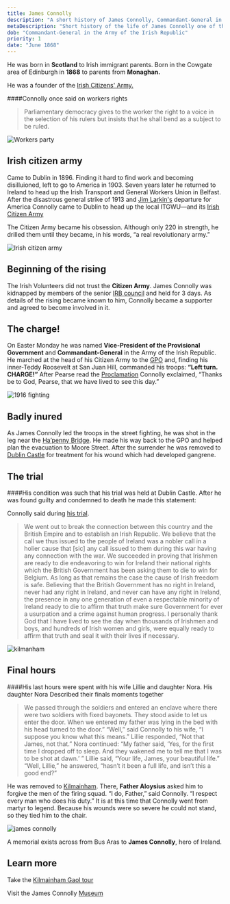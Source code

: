 ```yaml
---
title: James Connolly
description: "A short history of James Connolly, Commandant-General in the Army of the Irish Republic."
metaDescription: "Short history of the life of James Connolly one of the signatories of the promlamation"
dob: "Commandant-General in the Army of the Irish Republic"
priority: 1
date: "June 1868"
---
```


He was born in **Scotland** to Irish immigrant parents. Born in the Cowgate area of Edinburgh in **1868** to parents from **Monaghan.**

He was a founder of the [ Irish Citizens' Army.](https://en.wikipedia.org/wiki/Irish_Citizen_Army)

####Connolly once said on workers rights

> Parliamentary democracy gives to the worker the right to a voice in the selection of his rulers but insists that he shall bend as a subject to be ruled.

![Workers party](./james_connolly_2.jpg)

## Irish citizen army

Came to Dublin in 1896. Finding it hard to find work and becoming disilluioned, left to go to America in 1903.
Seven years later he returned to Ireland to head up the Irish Transport and General Workers Union in Belfast. After the disastrous general strike of 1913 and [Jim Larkin's](https://en.wikipedia.org/wiki/James_Larkin) departure for America Connolly came to Dublin to head up the local ITGWU—and its [Irish Citizen Army](https://en.wikipedia.org/wiki/Irish_Citizen_Army)

The Citizen Army became his obsession. Although only 220 in strength, he drilled them until they became, in his words, “a real revolutionary army.”

![Irish citizen army](./irish_citizen_army_1.jpg)

## Beginning of the rising

The Irish Volunteers did not trust the **Citizen Army**. James Connolly was kidnapped by members of the senior [IRB council](https://en.wikipedia.org/wiki/Irish_Republican_Brotherhood) and held for
3 days. As details of the rising became known to him, Connolly became a supporter and agreed to become involved in it.

## The charge!

On Easter Monday he was named **Vice-President of the Provisional Government** and **Commandant-General** in the Army of the Irish Republic. He marched at the head of his Citizen Army to the [GPO](https://en.wikipedia.org/wiki/General_Post_Office,_Dublin) and, finding his inner-Teddy Roosevelt at San Juan Hill, commanded his troops: **“Left turn. CHARGE!”** After Pearse read the [Proclamation](https://en.wikipedia.org/wiki/Proclamation_of_the_Irish_Republic) Connolly exclaimed, “Thanks be to God, Pearse, that we have lived to see this day.”

![1916 fighting](./irish_citizen_army_3.jpg)

## Badly inured

As James Connolly led the troops in the street fighting, he was shot in the leg near the [Ha’penny Bridge](https://en.wikipedia.org/wiki/Ha%27penny_Bridge).
He made his way back to the GPO and helped plan the evacuation to Moore Street. After the surrender he was removed to [Dublin Castle](https://en.wikipedia.org/wiki/Dublin_Castle) for treatment for his wound which had developed gangrene.

## The trial

####His condition was such that his trial was held at Dublin Castle. After he was found guilty and condemned to death he made this statement:

Connolly said during
[his trial](<https://www.irishcentral.com/roots/history/easter-rising-leader-executed-in-1916-james-connolly)>).

> We went out to break the connection between this country and the British Empire and to establish an Irish Republic. We believe that the call we thus issued to the people of Ireland was a nobler call in a holier cause that [sic] any call issued to them during this war having any connection with the war. We succeeded in proving that Irishmen are ready to die endeavoring to win for Ireland their national rights which the British Government has been asking them to die to win for Belgium. As long as that remains the case the cause of Irish freedom is safe. Believing that the British Government has no right in Ireland, never had any right in Ireland, and never can have any right in Ireland, the presence in any one generation of even a respectable minority of Ireland ready to die to affirm that truth make sure Government for ever a usurpation and a crime against human progress. I personally thank God that I have lived to see the day when thousands of Irishmen and boys, and hundreds of Irish women and girls, were equally ready to affirm that truth and seal it with their lives if necessary.

![kilmanham](./kilmanham_1.jpg)

## Final hours

####His last hours were spent with his wife Lillie and daughter Nora. His daughter Nora Described their finals moments together

> We passed through the soldiers and entered an enclave where there were two soldiers with fixed bayonets. They stood aside to let us enter the door. When we entered my father was lying in the bed with his head turned to the door.” “Well,” said Connolly to his wife, “I suppose you know what this means.” Lillie responded, “Not that James, not that.”
> Nora continued: “My father said, ‘Yes, for the first time I dropped off to sleep. And they wakened me to tell me that I was to be shot at dawn.’ ” Lillie said, “Your life, James, your beautiful life.” “Well, Lillie,” he answered, “hasn’t it been a full life, and isn’t this a good end?”

He was removed to [Kilmainham](https://en.wikipedia.org/wiki/Kilmainham_Gaol). There, **Father Aloysius** asked him to forgive the men of the firing squad. “I do, Father,” said Connolly. “I respect every man who does his duty.”
It is at this time that Connolly went from martyr to legend. Because his wounds were so severe he could not stand, so they tied him to the chair.

![james connolly](./james_connolly_3.jpg)

A memorial exists across from Bus Aras to **James Connolly**, hero of Ireland.

## Learn more

Take the [Kilmainham Gaol tour ](http://kilmainhamgaolmuseum.ie/)

Visit the James Connolly [Museum](https://arasuichonghaile.com/)
